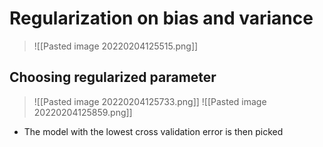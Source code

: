 # Regularization on bias and variance
>![[Pasted image 20220204125515.png]]
## Choosing regularized parameter
>![[Pasted image 20220204125733.png]]
>![[Pasted image 20220204125859.png]]
- The model with the lowest cross validation error is then picked